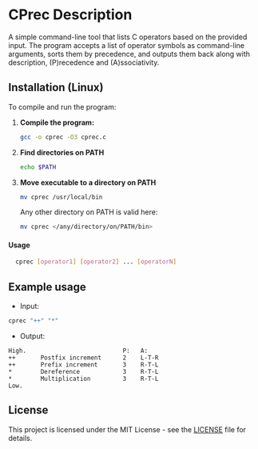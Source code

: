 # CPrec Description
A simple command-line tool that lists C operators based on the provided input. The program accepts a list of operator symbols as command-line arguments, sorts them by precedence, and outputs them back along with description, \(P\)recedence and \(A\)ssociativity. 

## Installation (Linux)

To compile and run the program:

1. **Compile the program:**

    ```sh
    gcc -o cprec -O3 cprec.c
    ```

2. **Find directories on PATH**

    ```sh
    echo $PATH
    ```

3. **Move executable to a directory on PATH**
    ```sh
    mv cprec /usr/local/bin

    ```
    Any other directory on PATH is valid here:

    ```sh
    mv cprec </any/directory/on/PATH/bin>
    ```

#### Usage
```sh
  cprec [operator1] [operator2] ... [operatorN]
```

## Example usage

- Input:

```sh
cprec "++" "*" 
```

- Output:

```
High.                           P:   A:
++       Postfix increment      2    L-T-R
++       Prefix increment       3    R-T-L
*        Dereference            3    R-T-L
*        Multiplication         3    R-T-L
Low.
```

## License

This project is licensed under the MIT License - see the [LICENSE](LICENSE) file for details.

